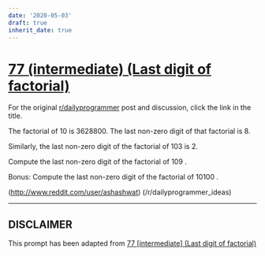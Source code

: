 ```yaml
---
date: '2020-05-03'
draft: true
inherit_date: true
---
```


# [77 (intermediate) (Last digit of factorial)](https://www.reddit.com/r/dailyprogrammer/comments/wn3ok/7162012_challenge_77_intermediate_last_digit_of/)

For the original [r/dailyprogrammer](https://www.reddit.com/r/dailyprogrammer/) post and discussion, click the link in the title.

The factorial of 10 is 3628800. The last non-zero digit of that factorial is 8.

Similarly, the last non-zero digit of the factorial of 103 is 2.

Compute the last non-zero digit of the factorial of 109 .

Bonus: Compute the last non-zero digit of the factorial of 10100 .

(http://www.reddit.com/user/ashashwat)
(/r/dailyprogrammer_ideas)

----
## **DISCLAIMER**
This prompt has been adapted from [77 [intermediate] (Last digit of factorial)](https://www.reddit.com/r/dailyprogrammer/comments/wn3ok/7162012_challenge_77_intermediate_last_digit_of/
)
